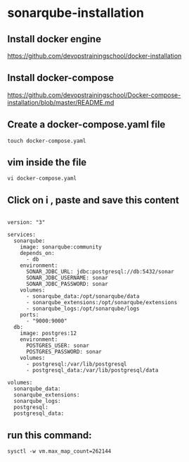 # sonarqube-installation
## Install docker engine
https://github.com/devopstrainingschool/docker-installation

## Install docker-compose
https://github.com/devopstrainingschool/Docker-compose-installation/blob/master/README.md

## Create a docker-compose.yaml file 
```
touch docker-compose.yaml
```
## vim inside the file
```
vi docker-compose.yaml
```
## Click on i , paste and save this content

```

version: "3"

services:
  sonarqube:
    image: sonarqube:community
    depends_on:
      - db
    environment:
      SONAR_JDBC_URL: jdbc:postgresql://db:5432/sonar
      SONAR_JDBC_USERNAME: sonar
      SONAR_JDBC_PASSWORD: sonar
    volumes:
      - sonarqube_data:/opt/sonarqube/data
      - sonarqube_extensions:/opt/sonarqube/extensions
      - sonarqube_logs:/opt/sonarqube/logs
    ports:
      - "9000:9000"
  db:
    image: postgres:12
    environment:
      POSTGRES_USER: sonar
      POSTGRES_PASSWORD: sonar
    volumes:
      - postgresql:/var/lib/postgresql
      - postgresql_data:/var/lib/postgresql/data

volumes:
  sonarqube_data:
  sonarqube_extensions:
  sonarqube_logs:
  postgresql:
  postgresql_data:
  ```
  ## run this command:
  ```
  sysctl -w vm.max_map_count=262144
  ```
